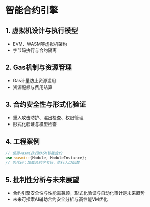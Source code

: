 # 智能合约引擎

## 1. 虚拟机设计与执行模型

- EVM、WASM等虚拟机架构
- 字节码执行与合约隔离

## 2. Gas机制与资源管理

- Gas计量防止资源滥用
- 资源配额与费用结算

## 3. 合约安全性与形式化验证

- 重入攻击防护、溢出检查、权限管理
- 形式化验证与模型检查

## 4. 工程案例

```rust
// 使用wasmi执行WASM智能合约
use wasmi::{Module, ModuleInstance};
// 伪代码：加载合约字节码，执行入口函数
```

## 5. 批判性分析与未来展望

- 合约引擎安全性与性能需兼顾，形式化验证与自动化审计是未来趋势
- 未来可探索AI辅助合约安全分析与高性能VM优化
